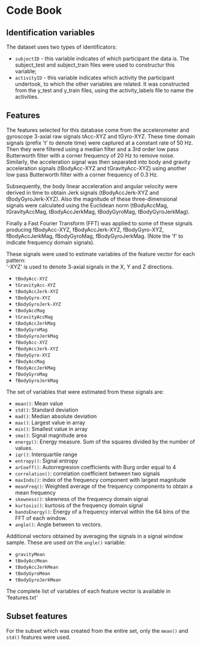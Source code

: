 # Code Book 
## Identification variables 
The dataset uses two types of identificators: 
- `subjectID` - this variable indicates of which participant the data is. The subject_test and subject_train files were used to constructur this variable; 
- `activityID` - this variable indicates which activity the participant undertook, to which the other variables are related. It was constructed from the y_test and y_train files, using the activity_labels file to name the activities. 
## Features 
The features selected for this database come from the accelerometer and gyroscope 3-axial raw signals tAcc-XYZ and tGyro-XYZ. These time domain signals (prefix 't' to denote time) were captured at a constant rate of 50 Hz. Then they were filtered using a median filter and a 3rd order low pass Butterworth filter with a corner frequency of 20 Hz to remove noise. Similarly, the acceleration signal was then separated into body and gravity acceleration signals (tBodyAcc-XYZ and tGravityAcc-XYZ) using another low pass Butterworth filter with a corner frequency of 0.3 Hz. 

Subsequently, the body linear acceleration and angular velocity were derived in time to obtain Jerk signals (tBodyAccJerk-XYZ and tBodyGyroJerk-XYZ). Also the magnitude of these three-dimensional signals were calculated using the Euclidean norm (tBodyAccMag, tGravityAccMag, tBodyAccJerkMag, tBodyGyroMag, tBodyGyroJerkMag). 

Finally a Fast Fourier Transform (FFT) was applied to some of these signals producing fBodyAcc-XYZ, fBodyAccJerk-XYZ, fBodyGyro-XYZ, fBodyAccJerkMag, fBodyGyroMag, fBodyGyroJerkMag. (Note the 'f' to indicate frequency domain signals). 

These signals were used to estimate variables of the feature vector for each pattern:  
'-XYZ' is used to denote 3-axial signals in the X, Y and Z directions.

- `tBodyAcc-XYZ`
- `tGravityAcc-XYZ`
- `tBodyAccJerk-XYZ`
- `tBodyGyro-XYZ` 
- `tBodyGyroJerk-XYZ`
- `tBodyAccMag`
- `tGravityAccMag`
- `tBodyAccJerkMag`
- `tBodyGyroMag`
- `tBodyGyroJerkMag`
- `fBodyAcc-XYZ`
- `fBodyAccJerk-XYZ`
- `fBodyGyro-XYZ`
- `fBodyAccMag`
- `fBodyAccJerkMag`
- `fBodyGyroMag`
- `fBodyGyroJerkMag`

The set of variables that were estimated from these signals are: 

- `mean()`: Mean value
- `std()`: Standard deviation
- `mad()`: Median absolute deviation 
- `max()`: Largest value in array
- `min()`: Smallest value in array
- `sma()`: Signal magnitude area
- `energy()`: Energy measure. Sum of the squares divided by the number of values. 
- `iqr()`: Interquartile range 
- `entropy()`: Signal entropy
- `arCoeff()`: Autorregresion coefficients with Burg order equal to 4
- `correlation()`: correlation coefficient between two signals
- `maxInds()`: index of the frequency component with largest magnitude
- `meanFreq()`: Weighted average of the frequency components to obtain a mean frequency
- `skewness()`: skewness of the frequency domain signal 
- `kurtosis()`: kurtosis of the frequency domain signal 
- `bandsEnergy()`: Energy of a frequency interval within the 64 bins of the FFT of each window.
- `angle()`: Angle between to vectors.

Additional vectors obtained by averaging the signals in a signal window sample. These are used on the `angle()` variable:

- `gravityMean`
- `tBodyAccMean`
- `tBodyAccJerkMean`
- `tBodyGyroMean`
- `tBodyGyroJerkMean`

The complete list of variables of each feature vector is available in 'features.txt' 
## Subset features
For the subset which was created from the entire set, only the `mean()` and `std()` features were used. 